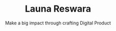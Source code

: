 <div align="center">
  <h1>Launa Reswara</h1>
  <p>Make a big impact through crafting Digital Product</p>
</div>
